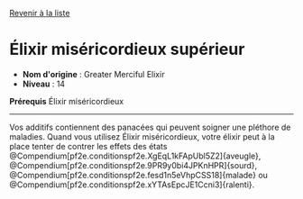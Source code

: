 [Revenir à la liste](list.md)

# Élixir miséricordieux supérieur

 * **Nom d'origine** : Greater Merciful Elixir
 * **Niveau** : 14


<p><strong>Prérequis</strong> Élixir miséricordieux</p>
<hr>
<p>Vos additifs contiennent des panacées qui peuvent soigner une pléthore de maladies. Quand vous utilisez Élixir miséricordieux, votre élixir peut à la place tenter de contrer les effets des états @Compendium[pf2e.conditionspf2e.XgEqL1kFApUbl5Z2]{aveugle}, @Compendium[pf2e.conditionspf2e.9PR9y0bi4JPKnHPR]{sourd}, @Compendium[pf2e.conditionspf2e.fesd1n5eVhpCSS18]{malade} ou @Compendium[pf2e.conditionspf2e.xYTAsEpcJE1Ccni3]{ralenti}.</p>